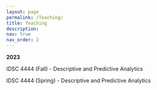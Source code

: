 ```yaml
---
layout: page
permalink: /Teaching/
title: Teaching
description:
nav: true
nav_order: 2
---
```


<b>2023</b>

IDSC 4444 (Fall) - Descriptive and Predictive Analytics

IDSC 4444 (Spring) - Descriptive and Predictive Analytics